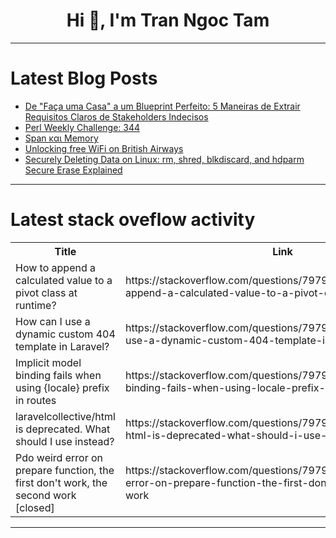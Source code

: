 <h1 align="center">Hi 👋, I'm Tran Ngoc Tam</h1>

---

# Latest Blog Posts 
<!-- BLOG-POST-LIST:START -->
- [De &quot;Faça uma Casa&quot; a um Blueprint Perfeito: 5 Maneiras de Extrair Requisitos Claros de Stakeholders Indecisos](https://dev.to/dev-sigo/de-faca-uma-casa-a-um-blueprint-perfeito-5-maneiras-de-extrair-requisitos-claros-de-stakeholders-1c2b)
- [Perl Weekly Challenge: 344](https://dev.to/vinodk89/perl-weekly-challenge-344-1god)
- [Span και Memory](https://dev.to/__b63657/span-kai-memory-181c)
- [Unlocking free WiFi on British Airways](https://dev.to/technoblogger14o3/unlocking-free-wifi-on-british-airways-28e)
- [Securely Deleting Data on Linux: rm, shred, blkdiscard, and hdparm Secure Erase Explained](https://dev.to/lovestaco/securely-deleting-data-on-linux-rm-shred-blkdiscard-and-hdparm-secure-erase-explained-3ofi)
<!-- BLOG-POST-LIST:END -->

---

# Latest stack oveflow activity
<table>
  <tr><th>Title</th><th>Link</th></tr>
  <!-- STACKOVERFLOW:START --><tr><td>How to append a calculated value to a pivot class at runtime?</td><td>https://stackoverflow.com/questions/79799503/how-to-append-a-calculated-value-to-a-pivot-class-at-runtime</td></tr><tr><td>How can I use a dynamic custom 404 template in Laravel?</td><td>https://stackoverflow.com/questions/79799427/how-can-i-use-a-dynamic-custom-404-template-in-laravel</td></tr><tr><td>Implicit model binding fails when using {locale} prefix in routes</td><td>https://stackoverflow.com/questions/79799392/implicit-model-binding-fails-when-using-locale-prefix-in-routes</td></tr><tr><td>laravelcollective/html is deprecated. What should I use instead?</td><td>https://stackoverflow.com/questions/79799376/laravelcollective-html-is-deprecated-what-should-i-use-instead</td></tr><tr><td>Pdo weird error on prepare function, the first don&#39;t work, the second work [closed]</td><td>https://stackoverflow.com/questions/79799313/pdo-weird-error-on-prepare-function-the-first-dont-work-the-second-work</td></tr><!-- STACKOVERFLOW:END -->
</table>

---


